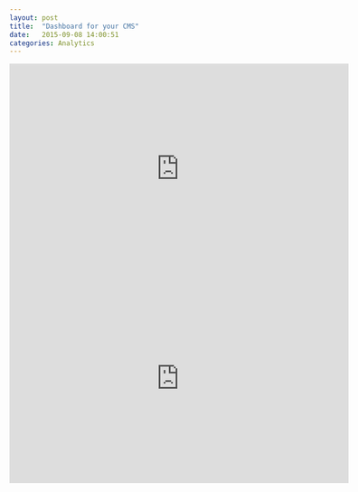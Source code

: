 ```yaml
---
layout: post
title:  "Dashboard for your CMS"
date:   2015-09-08 14:00:51
categories: Analytics	
---
```

<iframe width="600" height="371" seamless frameborder="0" scrolling="no" src="https://docs.google.com/spreadsheets/d/1kg5EAMTZzpWUBr8BFxn15ljpvFQ7nTekIzMkH9OecLQ/pubchart?oid=267383149&amp;format=interactive"></iframe>
<iframe width="600" height="371" seamless frameborder="0" scrolling="no" src="https://docs.google.com/spreadsheets/d/1kg5EAMTZzpWUBr8BFxn15ljpvFQ7nTekIzMkH9OecLQ/pubchart?oid=1067486767&amp;format=interactive"></iframe>


[jekyll]:      http://jekyllrb.com
[jekyll-gh]:   https://github.com/jekyll/jekyll
[jekyll-help]: https://github.com/jekyll/jekyll-help
